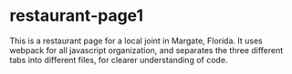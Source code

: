 # restaurant-page1

This is a restaurant page for a local joint in Margate, Florida. It uses webpack for all javascript organization, and separates the three different tabs into different files, for clearer understanding of code.
